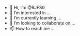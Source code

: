 - 👋 Hi, I’m @RJFS0
- 👀 I’m interested in ...
- 🌱 I’m currently learning ...
- 💞️ I’m looking to collaborate on ...
- 📫 How to reach me ...

<!---
RJFS0/RJFS0 is a ✨ special ✨ repository because its `README.md` (this file) appears on your GitHub profile.
You can click the Preview link to take a look at your changes.

Medical doctor (in one year), neuroscience and neural prosthetics enthusiast


--->
